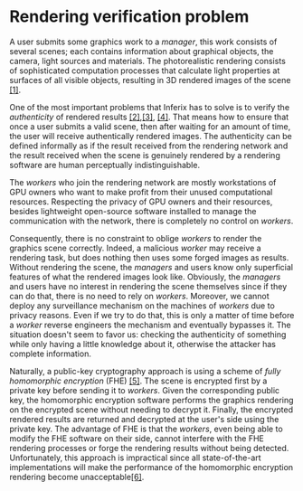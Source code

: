 # Rendering verification problem

A user submits some graphics work to a _manager_, this work consists of several scenes; each contains information about graphical objects, the camera, light sources and materials. The photorealistic rendering consists of sophisticated computation processes that calculate light properties at surfaces of all visible objects, resulting in 3D rendered images of the scene [[1]](/inferix-whitepaper/references.md#1).

One of the most important problems that Inferix has to solve is to verify the _authenticity_ of rendered results [[2]](/inferix-whitepaper/references.md#2),[[3]](/inferix-whitepaper/references.md#3), [[4]](/inferix-whitepaper/references.md#4). That means how to ensure that once a user submits a valid scene, then after waiting for an amount of time, the user will receive authentically rendered images. The authenticity can be defined informally as if the result received from the rendering network and the result received when the scene is genuinely rendered by a rendering software are human perceptually indistinguishable.

The _workers_ who join the rendering network are mostly workstations of GPU owners who want to make profit from their unused computational resources. Respecting the privacy of GPU owners and their resources, besides lightweight open-source software installed to manage the communication with the network, there is completely no control on _workers_.

Consequently, there is no constraint to oblige _workers_ to render the graphics scene correctly. Indeed, a malicious _worker_ may receive a rendering task, but does nothing then uses some forged images as results. Without rendering the scene, the _managers_ and users know only superficial features of what the rendered images look like. Obviously, the _managers_ and users have no interest in rendering the scene themselves since if they can do that, there is no need to rely on _workers_. Moreover, we cannot deploy any surveillance mechanism on the machines of _workers_ due to privacy reasons. Even if we try to do that, this is only a matter of time before a _worker_ reverse engineers the mechanism and eventually bypasses it. The situation doesn't seem to favor us: checking the authenticity of something while only having a little knowledge about it, otherwise the attacker has complete information.

Naturally, a public-key cryptography approach is using a scheme of _fully homomorphic encryption_ (FHE) [[5]](/inferix-whitepaper/references.md#5). The scene is encrypted first by a private key before sending it to _workers_. Given the corresponding public key, the homomorphic encryption software performs the graphics rendering on the encrypted scene without needing to decrypt it. Finally, the encrypted rendered results are returned and decrypted at the user's side using the private key. The advantage of FHE is that the _workers_, even being able to modify the FHE software on their side, cannot interfere with the FHE rendering processes or forge the rendering results without being detected. Unfortunately, this approach is impractical since all state-of-the-art implementations will make the performance of the homomorphic encryption rendering become unacceptable[[6]](/inferix-whitepaper/references.md#6).
